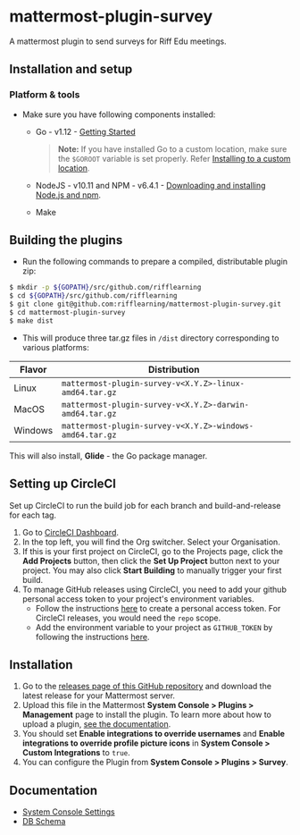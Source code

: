 # mattermost-plugin-survey

A mattermost plugin to send surveys for Riff Edu meetings.

## Installation and setup

### Platform & tools

- Make sure you have following components installed:

  - Go - v1.12 - [Getting Started](https://golang.org/doc/install)
    > **Note:** If you have installed Go to a custom location, make sure the `$GOROOT` variable is set properly. Refer [Installing to a custom location](https://golang.org/doc/install#install).

  - NodeJS - v10.11 and NPM - v6.4.1 - [Downloading and installing Node.js and npm](https://docs.npmjs.com/getting-started/installing-node).

  - Make

## Building the plugins

- Run the following commands to prepare a compiled, distributable plugin zip:

```bash
$ mkdir -p ${GOPATH}/src/github.com/rifflearning
$ cd ${GOPATH}/src/github.com/rifflearning
$ git clone git@github.com:rifflearning/mattermost-plugin-survey.git
$ cd mattermost-plugin-survey
$ make dist
```

- This will produce three tar.gz files in `/dist` directory corresponding to various platforms:

| Flavor  | Distribution |
|-------- | ------------ |
| Linux   | `mattermost-plugin-survey-v<X.Y.Z>-linux-amd64.tar.gz`   |
| MacOS   | `mattermost-plugin-survey-v<X.Y.Z>-darwin-amd64.tar.gz`  |
| Windows | `mattermost-plugin-survey-v<X.Y.Z>-windows-amd64.tar.gz` |

This will also install, **Glide** - the Go package manager.

## Setting up CircleCI

Set up CircleCI to run the build job for each branch and build-and-release for each tag.

1. Go to [CircleCI Dashboard](https://circleci.com/dashboard).
2. In the top left, you will find the Org switcher. Select your Organisation.
3. If this is your first project on CircleCI, go to the Projects page, click the **Add Projects** button, then click the **Set Up Project** button next to your project. You may also click **Start Building** to manually trigger your first build.
4. To manage GitHub releases using CircleCI, you need to add your github personal access token to your project's environment variables.
   - Follow the instructions [here](https://help.github.com/en/articles/creating-a-personal-access-token-for-the-command-line) to create a personal access token. For CircleCI releases, you would need the `repo` scope.
   - Add the environment variable to your project as `GITHUB_TOKEN` by following the instructions [here](https://circleci.com/docs/2.0/env-vars/#setting-an-environment-variable-in-a-project).

## Installation

1. Go to the [releases page of this GitHub repository](https://github.com/rifflearning/mattermost-plugin-survey/releases/latest) and download the latest release for your Mattermost server.
2. Upload this file in the Mattermost **System Console > Plugins > Management** page to install the plugin. To learn more about how to upload a plugin, [see the documentation](https://docs.mattermost.com/administration/plugins.html#plugin-uploads).
3. You should set **Enable integrations to override usernames** and **Enable integrations to override profile picture icons** in **System Console > Custom Integrations** to `true`.
4. You can configure the Plugin from **System Console > Plugins > Survey**.

## Documentation

- [System Console Settings](docs/overview.md)
- [DB Schema](docs/db_schema.md)

